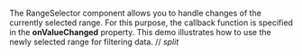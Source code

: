 The RangeSelector component allows you to&nbsp;handle changes of&nbsp;the currently selected range. For this purpose, the callback function is&nbsp;specified in&nbsp;the **onValueChanged** property. This demo illustrates how to&nbsp;use the newly selected range for filtering data.
// _split_